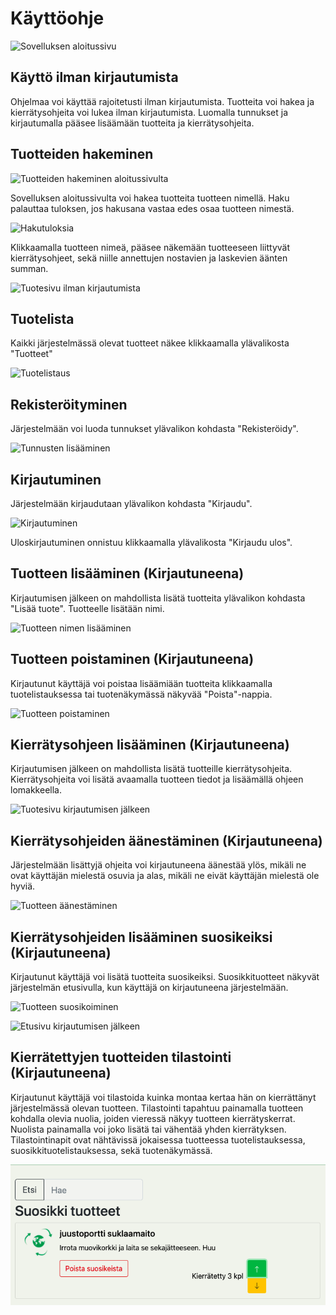 # Käyttöohje

![Sovelluksen aloitussivu](https://github.com/ohtuprojekti-Kierratysavustin/Kierratysavustin/blob/2b5dc2e341f1fb7313bfacffffee14611f0bda7c/documents/kuvat/kierratysavustinetusivu.png)

## Käyttö ilman kirjautumista

Ohjelmaa voi käyttää rajoitetusti ilman kirjautumista. Tuotteita voi hakea ja 
kierrätysohjeita voi lukea ilman kirjautumista. Luomalla tunnukset ja kirjautumalla 
pääsee lisäämään tuotteita ja kierrätysohjeita.

## Tuotteiden hakeminen

![Tuotteiden hakeminen aloitussivulta](https://github.com/ohtuprojekti-Kierratysavustin/Kierratysavustin/blob/89a4dbef0912d9517d485f2a0d79eeda66395fe5/documents/kuvat/kierratysavustinhaku.png)

Sovelluksen aloitussivulta voi hakea tuotteita tuotteen nimellä. Haku palauttaa 
tuloksen, jos hakusana vastaa edes osaa tuotteen nimestä.

![Hakutuloksia](https://github.com/ohtuprojekti-Kierratysavustin/Kierratysavustin/blob/8f4bbd81782ffa05d554f0dae17e04bf6e89f61a/documents/kuvat/kierratysavustinhakutulokset.png)

Klikkaamalla tuotteen nimeä, pääsee näkemään tuotteeseen liittyvät kierrätysohjeet, sekä niille annettujen nostavien ja laskevien äänten summan.

![Tuotesivu ilman kirjautumista](https://github.com/ohtuprojekti-Kierratysavustin/Kierratysavustin/blob/78986984e6d76960146cd26ff014a772a6a0e65b/documents/kuvat/kierratysavustin-tuote-ilman-kirjautumista.png)

## Tuotelista

Kaikki järjestelmässä olevat tuotteet näkee klikkaamalla ylävalikosta "Tuotteet"

![Tuotelistaus](https://github.com/ohtuprojekti-Kierratysavustin/Kierratysavustin/blob/f00770a98e32d5de9bc3ddc075b64be17e7fe597/documents/kuvat/kierratysavustin-tuotteet.png)


## Rekisteröityminen

Järjestelmään voi luoda tunnukset ylävalikon kohdasta "Rekisteröidy".

![Tunnusten lisääminen](https://github.com/ohtuprojekti-Kierratysavustin/Kierratysavustin/blob/6f05a2e9d7732c394bbf9199d0d150ead6875575/documents/kuvat/kierratysavustin-rekisteroidy.png)

## Kirjautuminen

Järjestelmään kirjaudutaan ylävalikon kohdasta "Kirjaudu".

![Kirjautuminen](https://github.com/ohtuprojekti-Kierratysavustin/Kierratysavustin/blob/c84a339676bef14f9dab9a27d655343ae21144ac/documents/kuvat/kierratysavustin-kirjaudu.png)

Uloskirjautuminen onnistuu klikkaamalla ylävalikosta "Kirjaudu ulos".

## Tuotteen lisääminen (Kirjautuneena)

Kirjautumisen jälkeen on mahdollista lisätä tuotteita ylävalikon kohdasta 
"Lisää tuote". Tuotteelle lisätään nimi.

![Tuotteen nimen lisääminen](https://github.com/ohtuprojekti-Kierratysavustin/Kierratysavustin/blob/689991765b31e3ab7aadad1da46f17e2e842d5f9/documents/kuvat/kierratysavustin-lisaa-tuote.png)

## Tuotteen poistaminen (Kirjautuneena)

Kirjautunut käyttäjä voi poistaa lisäämiään tuotteita klikkaamalla tuotelistauksessa tai tuotenäkymässä näkyvää "Poista"-nappia.

![Tuotteen poistaminen](https://github.com/ohtuprojekti-Kierratysavustin/Kierratysavustin/blob/main/documents/kuvat/tuotteen-poistaminen.png)

## Kierrätysohjeen lisääminen (Kirjautuneena)

Kirjautumisen jälkeen on mahdollista lisätä tuotteille kierrätysohjeita. 
Kierrätysohjeita voi lisätä avaamalla tuotteen tiedot ja lisäämällä ohjeen lomakkeella.

![Tuotesivu kirjautumisen jälkeen](https://github.com/ohtuprojekti-Kierratysavustin/Kierratysavustin/blob/4b39f38755d68fdcf164651ee59dc49214cba08e/documents/kuvat/kierratysavustin-uusi-ohje-tuotteelle.png)

## Kierrätysohjeiden äänestäminen (Kirjautuneena)

Järjestelmään lisättyjä ohjeita voi kirjautuneena äänestää ylös, mikäli ne ovat käyttäjän mielestä osuvia ja alas, mikäli ne eivät käyttäjän mielestä ole hyviä. 

![Tuotteen äänestäminen](https://github.com/ohtuprojekti-Kierratysavustin/Kierratysavustin/blob/e116638fc87db396c7e73ff9d3ef43a374eaf461/documents/kuvat/kierratysavustin-aanestaminen.png)

## Kierrätysohjeiden lisääminen suosikeiksi (Kirjautuneena)

Kirjautunut käyttäjä voi lisätä tuotteita suosikeiksi. Suosikkituotteet näkyvät järjestelmän etusivulla, kun käyttäjä on kirjautuneena järjestelmään.

![Tuotteen suosikoiminen](https://github.com/ohtuprojekti-Kierratysavustin/Kierratysavustin/blob/c68f88359c0e7b790abebed9cff951ea968e3f80/documents/kuvat/kierratysavustin-lisaa-suosikkeihin.png)

![Etusivu kirjautumisen jälkeen](https://github.com/ohtuprojekti-Kierratysavustin/Kierratysavustin/blob/bcba239dc9238cf6d433c7caf96e84c01ea3fc8d/documents/kuvat/kirjautuneen-etusivu.png)

## Kierrätettyjen tuotteiden tilastointi (Kirjautuneena)

Kirjautunut käyttäjä voi tilastoida kuinka montaa kertaa hän on kierrättänyt järjestelmässä olevan tuotteen. Tilastointi tapahtuu painamalla tuotteen kohdalla olevia nuolia, joiden vieressä näkyy tuotteen kierrätyskerrat. Nuolista painamalla voi joko lisätä tai vähentää yhden kierrätyksen.
Tilastointinapit ovat nähtävissä jokaisessa tuotteessa tuotelistauksessa, suosikkituotelistauksessa, sekä tuotenäkymässä.

![Kierrätystilaston kasvattaminen tuotteella](./kuvat/recycleCount.png)
